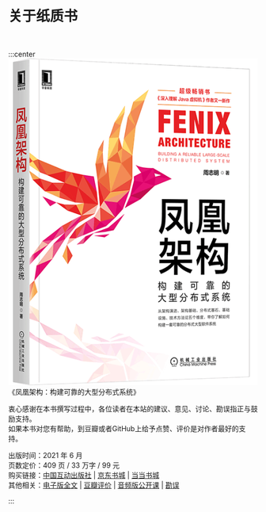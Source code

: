 # 关于纸质书

<br/>

:::center
![凤凰架构](./images/book.png)
《凤凰架构：构建可靠的大型分布式系统》

衷心感谢在本书撰写过程中，各位读者在本站的建议、意见、讨论、勘误指正与鼓励支持。<br/>如果本书对您有帮助，到豆瓣或者GitHub上给予点赞、评价是对作者最好的支持。



出版时间：2021 年 6 月<br/>
页数定价：409 页 / 33 万字 / 99 元<br/>
购买链接：[中国互动出版社](http://product.china-pub.com/8081487) | [京东书城](https://search.jd.com/Search?keyword=%E5%87%A4%E5%87%B0%E6%9E%B6%E6%9E%84) | [当当书城](http://search.dangdang.com/?key=%B7%EF%BB%CB%BC%DC%B9%B9)<br/>
其他相关：[电子版全文](https://raw.githubusercontent.com/fenixsoft/awesome-fenix/gh-pages/pdf/the-fenix-project.pdf) | [豆瓣评价](https://book.douban.com/subject/35492898/) | [音频版公开课](https://time.geekbang.org/opencourse/intro/100064201) | [勘误]()<br/>
  

:::
